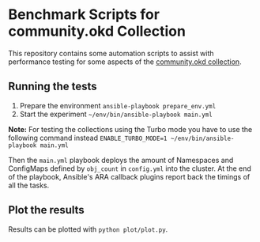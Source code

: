 # Benchmark Scripts for community.okd Collection

This repository contains some automation scripts to assist with performance testing for some aspects of the [community.okd collection](https://github.com/ansible-collections/community.okd).
## Running the tests
  1. Prepare the environment `ansible-playbook prepare_env.yml`
  2. Start the experiment `~/env/bin/ansible-playbook main.yml`

**Note:** For testing the collections using the Turbo mode you have to use the following command instead `ENABLE_TURBO_MODE=1 ~/env/bin/ansible-playbook main.yml`  

Then the `main.yml` playbook deploys the amount of Namespaces and ConfigMaps defined by `obj_count` in `config.yml` into the cluster. At the end of the playbook, Ansible's ARA callback plugins report back the timings of all the tasks.

## Plot the results
Results can be plotted with `python plot/plot.py`.
